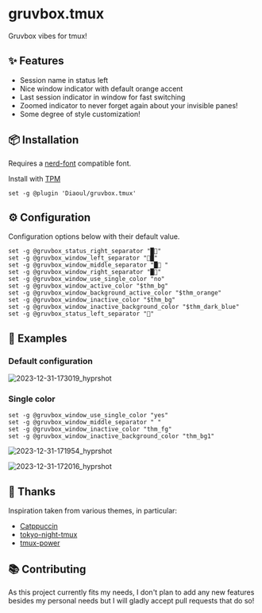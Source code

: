 # gruvbox.tmux

Gruvbox vibes for tmux!

## ✨ Features

- Session name in status left
- Nice window indicator with default orange accent
- Last session indicator in window for fast switching
- Zoomed indicator to never forget again about your invisible panes!
- Some degree of style customization!

## 📦 Installation

Requires a [nerd-font](https://www.nerdfonts.com/font-downloads) compatible font.

Install with [TPM](https://github.com/tmux-plugins/tpm)
```
set -g @plugin 'Diaoul/gruvbox.tmux'
```

## ⚙️ Configuration

Configuration options below with their default value.

```
set -g @gruvbox_status_right_separator "█"
set -g @gruvbox_window_left_separator "█"
set -g @gruvbox_window_middle_separator "█ "
set -g @gruvbox_window_right_separator "█"
set -g @gruvbox_window_use_single_color "no"
set -g @gruvbox_window_active_color "$thm_bg"
set -g @gruvbox_window_background_active_color "$thm_orange"
set -g @gruvbox_window_inactive_color "$thm_bg"
set -g @gruvbox_window_inactive_background_color "$thm_dark_blue"
set -g @gruvbox_status_left_separator ""
```

## 🤩 Examples

### Default configuration

![2023-12-31-173019_hyprshot](https://github.com/Diaoul/gruvbox.tmux/assets/319220/bd4a7df8-5ea2-43c5-b1eb-14b630913e76)

### Single color

```
set -g @gruvbox_window_use_single_color "yes"
set -g @gruvbox_window_middle_separator " "
set -g @gruvbox_window_inactive_color "thm_fg"
set -g @gruvbox_window_inactive_background_color "thm_bg1"
```

![2023-12-31-171954_hyprshot](https://github.com/Diaoul/gruvbox.tmux/assets/319220/f34efa6d-fac5-40b2-b7a8-2e37052d5bf0)

![2023-12-31-172016_hyprshot](https://github.com/Diaoul/gruvbox.tmux/assets/319220/04bfa4f6-81f8-4143-b0d4-3fe07297a879)

## 🤝 Thanks

Inspiration taken from various themes, in particular:

- [Catppuccin](https://github.com/catppuccin/tmux)
- [tokyo-night-tmux](https://github.com/janoamaral/tokyo-night-tmux/)
- [tmux-power](https://github.com/wfxr/tmux-power)

## 📚 Contributing

As this project currently fits my needs, I don't plan to add any new features besides my personal needs but I will gladly accept pull requests that do so!
